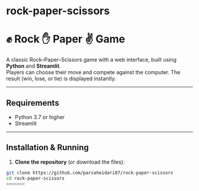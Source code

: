 
# rock-paper-scissors
# ✊ Rock ✋ Paper ✌️ Game

A classic Rock–Paper–Scissors game with a web interface, built using **Python** and **Streamlit**.  
Players can choose their move and compete against the computer. The result (win, lose, or tie) is displayed instantly.

---

## Requirements

- Python 3.7 or higher
- Streamlit

---

## Installation & Running

1. **Clone the repository** (or download the files):

```bash
git clone https://github.com/parsaheidari07/rock-paper-scissors
cd rock-paper-scissors
>>>>>>>
